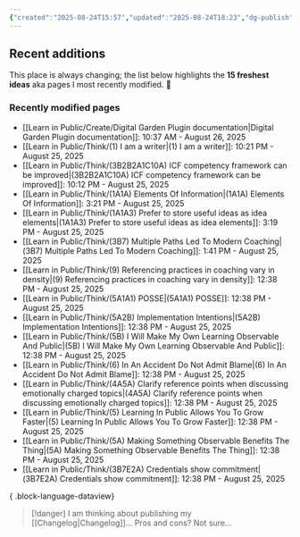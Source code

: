 ```yaml
---
{"created":"2025-08-24T15:57","updated":"2025-08-24T18:23","dg-publish":true,"noteIcon":"signpost","dg-path":"Recent Plantings.md","permalink":"/recent-plantings/","dgPassFrontmatter":true}
---
```


## Recent additions 

This place is always changing; the list below highlights the **15 freshest ideas** aka pages I most recently modified. 🍃

### Recently modified pages
- [[Learn in Public/Create/Digital Garden Plugin documentation\|Digital Garden Plugin documentation]]: 10:37 AM - August 26, 2025
- [[Learn in Public/Think/(1) I am a writer\|(1) I am a writer]]: 10:21 PM - August 25, 2025
- [[Learn in Public/Think/(3B2B2A1C10A) ICF competency framework can be improved\|(3B2B2A1C10A) ICF competency framework can be improved]]: 10:12 PM - August 25, 2025
- [[Learn in Public/Think/(1A1A) Elements Of Information\|(1A1A) Elements Of Information]]: 3:21 PM - August 25, 2025
- [[Learn in Public/Think/(1A1A3) Prefer to store useful ideas as idea elements\|(1A1A3) Prefer to store useful ideas as idea elements]]: 3:19 PM - August 25, 2025
- [[Learn in Public/Think/(3B7) Multiple Paths Led To Modern Coaching\|(3B7) Multiple Paths Led To Modern Coaching]]: 1:41 PM - August 25, 2025
- [[Learn in Public/Think/(9) Referencing practices in coaching vary in density\|(9) Referencing practices in coaching vary in density]]: 12:38 PM - August 25, 2025
- [[Learn in Public/Think/(5A1A1) POSSE\|(5A1A1) POSSE]]: 12:38 PM - August 25, 2025
- [[Learn in Public/Think/(5A2B) Implementation Intentions\|(5A2B) Implementation Intentions]]: 12:38 PM - August 25, 2025
- [[Learn in Public/Think/(5B) I Will Make My Own Learning Observable And Public\|(5B) I Will Make My Own Learning Observable And Public]]: 12:38 PM - August 25, 2025
- [[Learn in Public/Think/(6) In An Accident Do Not Admit Blame\|(6) In An Accident Do Not Admit Blame]]: 12:38 PM - August 25, 2025
- [[Learn in Public/Think/(4A5A) Clarify reference points when discussing emotionally charged topics\|(4A5A) Clarify reference points when discussing emotionally charged topics]]: 12:38 PM - August 25, 2025
- [[Learn in Public/Think/(5) Learning In Public Allows You To Grow Faster\|(5) Learning In Public Allows You To Grow Faster]]: 12:38 PM - August 25, 2025
- [[Learn in Public/Think/(5A) Making Something Observable Benefits The Thing\|(5A) Making Something Observable Benefits The Thing]]: 12:38 PM - August 25, 2025
- [[Learn in Public/Think/(3B7E2A) Credentials show commitment\|(3B7E2A) Credentials show commitment]]: 12:38 PM - August 25, 2025

{ .block-language-dataview}

> [!danger] I am thinking about publishing my [[Changelog\|Changelog]]... 
> Pros and cons? Not sure...

